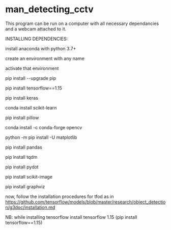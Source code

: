 # man_detecting_cctv

This program can be run on a computer with all necessary dependancies and a webcam attached to it.

INSTALLING DEPENDENCIES:

install anaconda with python 3.7+

create an environment with any name

activate that environment


pip install --upgrade pip

pip install tensorflow==1.15

pip install keras

conda install scikit-learn

pip install pillow

conda install -c conda-forge opencv

python -m pip install -U matplotlib

pip install pandas

pip install tqdm

pip install pydot

pip install scikit-image

pip install graphviz

now, follow the installation procedures for tfod as in https://github.com/tensorflow/models/blob/master/research/object_detection/g3doc/installation.md 

NB: while installing tensorflow install tensorflow 1.15 (pip install tensorflow==1.15)
